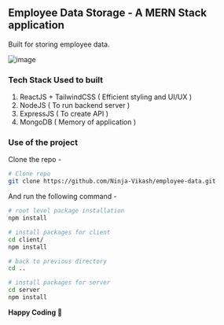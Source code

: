 ## Employee Data Storage - A MERN Stack application

Built for storing employee data.

![image](https://github.com/user-attachments/assets/67a8dc22-fe1b-45e7-a429-2dc53e3a2ded)

### Tech Stack Used to built
1. ReactJS + TailwindCSS ( Efficient styling and UI/UX )
2. NodeJS ( To run backend server )
3. ExpressJS ( To create API )
4. MongoDB ( Memory of application )

### Use of the project
Clone the repo -
```bash
# Clone repo
git clone https://github.com/Ninja-Vikash/employee-data.git
```

And run the following command -
```bash
# root level package installation
npm install

# install packages for client
cd client/
npm install

# back to previous directory
cd ..

# install packages for server
cd server
npm install
```
   

**Happy Coding 💖**
